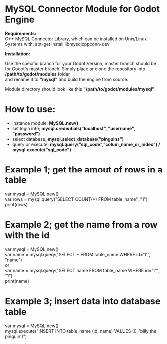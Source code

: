 
MySQL Connector Module for Godot Engine
=======================================  
  
**Requirements:**  
  C++ MySQL Connector Library, which can be installed on Unix/Linux Systems with: apt-get install libmysqlcppconn-dev
  
**Installation:**
  
Use the specific branch for your Godot Version, master branch should be for Godot's master branch!
Simply place or clone the repository into **/path/to/godot/modules** folder  
and rename it to **"mysql"** and build the engine from source.  
  
Module directory should look like this **"/path/to/godot/modules/mysql"**.  
  
How to use:  
===========  
* instance module; **MySQL.new()**  
* set login info; **mysql.credentials("localhost", "username", "password")**  
* select database;  **mysql.select_database("pinguins")**  
* query or execute; **mysql.query("sql_code","colum_name_or_index") / mysql.execute("sql_code")**   
  
Example 1; get the amout of rows in a table 
===========================================
  var mysql = MySQL.new()  
  var rows = mysql.query("SELECT COUNT(*) FROM table_name", "1")  
  print(rows)  
  
  
Example 2; get the name from a row with the id 
==============================================
var mysql = MySQL.new()  
  var name = mysql.query("SELECT * FROM table_name WHERE id='1'", "name")  
  or  
  var name = mysql.query("SELECT name FROM table_name WHERE id='1'", "1")  
  print(name)  


Example 3; insert data into database table  
==========================================
var mysql = MySQL.new()  
  mysql.execute("INSERT INTO table_name (id, name) VALUES (0, 'billy the pinguin')")  
